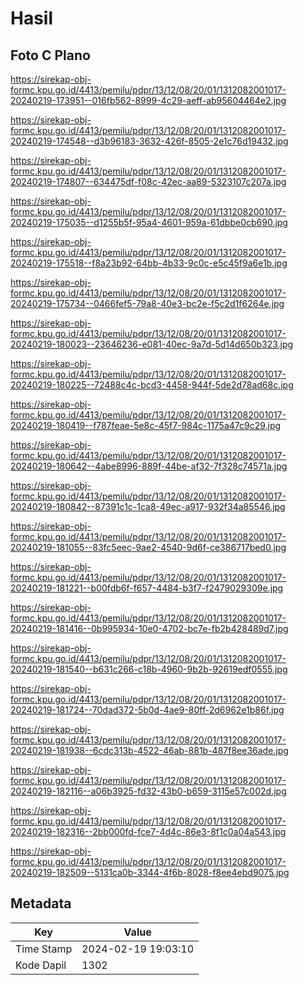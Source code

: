 # Hasil

## Foto C Plano

https://sirekap-obj-formc.kpu.go.id/4413/pemilu/pdpr/13/12/08/20/01/1312082001017-20240219-173951--016fb562-8999-4c29-aeff-ab95604464e2.jpg

https://sirekap-obj-formc.kpu.go.id/4413/pemilu/pdpr/13/12/08/20/01/1312082001017-20240219-174548--d3b96183-3632-426f-8505-2e1c76d19432.jpg

https://sirekap-obj-formc.kpu.go.id/4413/pemilu/pdpr/13/12/08/20/01/1312082001017-20240219-174807--634475df-f08c-42ec-aa89-5323107c207a.jpg

https://sirekap-obj-formc.kpu.go.id/4413/pemilu/pdpr/13/12/08/20/01/1312082001017-20240219-175035--d1255b5f-95a4-4601-959a-61dbbe0cb690.jpg

https://sirekap-obj-formc.kpu.go.id/4413/pemilu/pdpr/13/12/08/20/01/1312082001017-20240219-175518--f8a23b92-64bb-4b33-9c0c-e5c45f9a6e1b.jpg

https://sirekap-obj-formc.kpu.go.id/4413/pemilu/pdpr/13/12/08/20/01/1312082001017-20240219-175734--0466fef5-79a8-40e3-bc2e-f5c2d1f6264e.jpg

https://sirekap-obj-formc.kpu.go.id/4413/pemilu/pdpr/13/12/08/20/01/1312082001017-20240219-180023--23646236-e081-40ec-9a7d-5d14d650b323.jpg

https://sirekap-obj-formc.kpu.go.id/4413/pemilu/pdpr/13/12/08/20/01/1312082001017-20240219-180225--72488c4c-bcd3-4458-944f-5de2d78ad68c.jpg

https://sirekap-obj-formc.kpu.go.id/4413/pemilu/pdpr/13/12/08/20/01/1312082001017-20240219-180419--f787feae-5e8c-45f7-984c-1175a47c9c29.jpg

https://sirekap-obj-formc.kpu.go.id/4413/pemilu/pdpr/13/12/08/20/01/1312082001017-20240219-180642--4abe8996-889f-44be-af32-7f328c74571a.jpg

https://sirekap-obj-formc.kpu.go.id/4413/pemilu/pdpr/13/12/08/20/01/1312082001017-20240219-180842--87391c1c-1ca8-49ec-a917-932f34a85546.jpg

https://sirekap-obj-formc.kpu.go.id/4413/pemilu/pdpr/13/12/08/20/01/1312082001017-20240219-181055--83fc5eec-9ae2-4540-9d6f-ce386717bed0.jpg

https://sirekap-obj-formc.kpu.go.id/4413/pemilu/pdpr/13/12/08/20/01/1312082001017-20240219-181221--b00fdb6f-f657-4484-b3f7-f2479029309e.jpg

https://sirekap-obj-formc.kpu.go.id/4413/pemilu/pdpr/13/12/08/20/01/1312082001017-20240219-181416--0b995934-10e0-4702-bc7e-fb2b428489d7.jpg

https://sirekap-obj-formc.kpu.go.id/4413/pemilu/pdpr/13/12/08/20/01/1312082001017-20240219-181540--b631c266-c18b-4960-9b2b-92619edf0555.jpg

https://sirekap-obj-formc.kpu.go.id/4413/pemilu/pdpr/13/12/08/20/01/1312082001017-20240219-181724--70dad372-5b0d-4ae9-80ff-2d6962e1b86f.jpg

https://sirekap-obj-formc.kpu.go.id/4413/pemilu/pdpr/13/12/08/20/01/1312082001017-20240219-181938--6cdc313b-4522-46ab-881b-487f8ee36ade.jpg

https://sirekap-obj-formc.kpu.go.id/4413/pemilu/pdpr/13/12/08/20/01/1312082001017-20240219-182116--a06b3925-fd32-43b0-b659-3115e57c002d.jpg

https://sirekap-obj-formc.kpu.go.id/4413/pemilu/pdpr/13/12/08/20/01/1312082001017-20240219-182316--2bb000fd-fce7-4d4c-86e3-8f1c0a04a543.jpg

https://sirekap-obj-formc.kpu.go.id/4413/pemilu/pdpr/13/12/08/20/01/1312082001017-20240219-182509--5131ca0b-3344-4f6b-8028-f8ee4ebd9075.jpg


## Metadata

| Key        | Value               |
| ---------- | ------------------- |
| Time Stamp | 2024-02-19 19:03:10 |
| Kode Dapil | 1302                |



